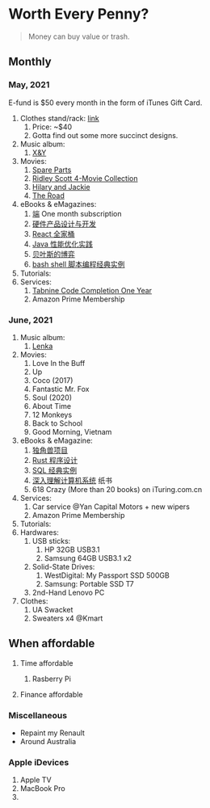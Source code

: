 # Worth Every Penny?

> Money can buy value or trash.

## Monthly

### May, 2021

E-fund is $50 every month in the form of iTunes Gift Card.

1. Clothes stand/rack: [link](https://d.pr/F9IL2m)
   1. Price: ~$40
   2. Gotta find out some more succinct designs.
2. Music album:
   1. [X&Y](https://music.apple.com/us/album/x-y/1123076757)
3. Movies:
   1. [Spare Parts](https://itunes.apple.com/us/movie/spare-parts/id955041500?ign-mpt=uo%3D2)
   2. [Ridley Scott 4-Movie Collection](https://itunes.apple.com/us/movie-collection/ridley-scott-4-movie-collection/id1496413311?ign-mpt=uo%3D4)
   3. [Hilary and Jackie](https://itunes.apple.com/us/movie/hilary-and-jackie/id437292270)
   4. [The Road](https://tv.apple.com/us/movie/the-road/umc.cmc.61hv56z41mrkshnxjmsxffqt9)
4. eBooks & eMagazines:
   1. [端](https://theinitium.com) One month subscription
   2. [硬件产品设计与开发](https://www.ituring.com.cn/book/1597)
   3. [React 全家桶](https://www.ituring.com.cn/book/2673)
   4. [Java 性能优化实践](https://www.ituring.com.cn/book/2085)
   5. [贝叶斯的博弈](https://www.ituring.com.cn/book/2691)
   6. [bash shell 脚本编程经典实例](https://www.ituring.com.cn/book/2587)
5. Tutorials:
6. Services:
   1. [Tabnine Code Completion One Year](https://www.tabnine.com)
   2. Amazon Prime Membership

### June, 2021

1. Music album:
   1. [Lenka](https://music.apple.com/us/album/lenka-expanded-edition/1460863383)
2. Movies:
   1. Love In the Buff
   2. Up
   3. Coco (2017)
   4. Fantastic Mr. Fox
   5. Soul (2020)
   6. About Time
   7. 12 Monkeys
   8. Back to School
   9. Good Morning, Vietnam
3. eBooks & eMagazine:
   1. [独角兽项目](https://www.ituring.com.cn/book/2881)
   2. [Rust 程序设计](https://www.ituring.com.cn/book/2101)
   3. [SQL 经典实例](https://www.ituring.com.cn/book/1691)
   4. [深入理解计算机系统](https://book.douban.com/subject/26912767/) 纸书
   5. 618 Crazy (More than 20 books) on iTuring.com.cn
4. Services:
   1. Car service @Yan Capital Motors + new wipers
   2. Amazon Prime Membership
5. Tutorials:
6. Hardwares:
   1. USB sticks:
      1. HP 32GB USB3.1
      2. Samsung 64GB USB3.1 x2
   2. Solid-State Drives:
      1. WestDigital: My Passport SSD 500GB
      2. Samsung: Portable SSD T7
   3. 2nd-Hand Lenovo PC
7. Clothes:
   1. UA Swacket
   2. Sweaters x4 @Kmart

## When affordable

1. Time affordable

   1. Rasberry Pi

2. Finance affordable

### Miscellaneous

- Repaint my Renault
- Around Australia

### Apple iDevices

1. Apple TV
2. MacBook Pro
3.
